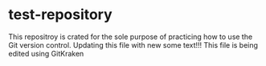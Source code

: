 # test-repository
This repositroy is crated for the sole purpose of practicing how to use the Git version control.
Updating this file with new some text!!!
This file is being edited using GitKraken
